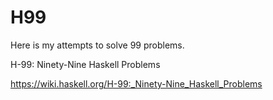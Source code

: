 # H99
Here is my attempts to solve 99 problems.

H-99: Ninety-Nine Haskell Problems

https://wiki.haskell.org/H-99:_Ninety-Nine_Haskell_Problems

